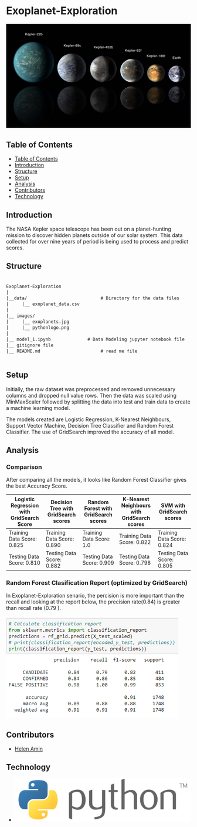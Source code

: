 # Exoplanet-Exploration

![planets View](images/exoplanets.jpg)

## Table of Contents

- [Table of Contents](#table-of-contents)
- [Introduction](#Introduction)
- [Structure](#Structure)
- [Setup](#Setup)
- [Analysis](#Analysis)
- [Contributors](#Contributors)
- [Technology](#Technology)

## Introduction

The NASA Kepler space telescope has been out on a planet-hunting mission to discover hidden planets
outside of our solar system. This data collected for over nine years of period is being used to process and
predict scores. 


## Structure
```
 
Exoplanet-Exploration
|
|__data/                            # Directory for the data files
|     |__ exoplanet_data.csv
|
|__ images/
|     |__ exoplanets.jpg
|     |__ pythonlogo.png
|
|__ model_1.ipynb              # Data Modeling jupyter notebook file
|__ gitignore file
|__ README.md                       # read me file
                   

```

## Setup

Initially, the raw dataset was preprocessed and removed unnecessary columns and dropped null value
rows. Then the data was scaled using MinMaxScaler followed by splitting the data into test and train
data to create a machine learning model. 

The models created are Logistic Regression, K-Nearest Neighbours, Support Vector Machine, Decision Tree Classifier and Random Forest Classifier. The use of GridSearch improved the accuracy of all model.

## Analysis

### Comparison
After comparing all the models, it looks like Random Forest Classifier gives the best Accuracy Score.

| Logistic Regression with GridSearch Score | Decision Tree with GridSearch scores | Random Forest with GridSearch scores | K-Nearest Neighbours with GridSearch scores | SVM with GridSearch scores |
|-|-|-|-|-|
| Training Data Score: 0.825 | Training Data Score: 0.890 | Training Data Score: 1.0 | Training Data Score: 0.822 | Training Data Score: 0.824 |
| Testing Data Score: 0.810 | Testing Data Score: 0.882 | Testing Data Score: 0.909 | Testing Data Score: 0.798 |Testing Data Score: 0.805 |

### Random Forest Clasification Report (optimized by GridSearch)
In Exoplanet-Exploration senario, the percision is more important than the recall and looking at the report below, the precision rate(0.84) is greater than recall rate (0.79 ).


![Random Forest Clasification Report](images/RandomForestClasificationReport.png)

## Contributors

- [Helen Amin](https://github.com/helenamin)

## Technology

- ![PythonLogo](images/pythonlogo.png)
